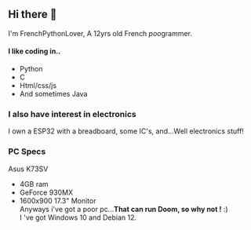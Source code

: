 ## Hi there 👋
I'm FrenchPythonLover, A 12yrs old French *poo*grammer.
#### I like coding in..
- Python
- C
- Html/css/js
- And sometimes Java<br>
### I also have interest in electronics
I own a ESP32 with a breadboard, some IC's, and...Well electronics stuff!<br>
### PC Specs
Asus K73SV
- 4GB ram
- GeForce 930MX
- 1600x900 17.3" Monitor<br>
Anyways i've got a poor pc...**That can run Doom, so why not !** :)<br>
I 've got Windows 10 and Debian 12.
